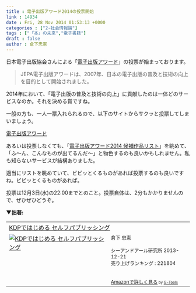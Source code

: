 ```yaml
---
title : 電子出版アワード2014の投票開始
link : 14934
date : Fri, 28 Nov 2014 01:53:13 +0000
categories : ["2-社会情報論"]
tags : ["「本」の未来","電子書籍"]
draft : false
author : 倉下忠憲
---
```


日本電子出版協会さんによる「<a href="http://info.jepa.or.jp/awards" target="_blank">電子出版アワード</a>」の投票が始まっております。

<blockquote>JEPA電子出版アワードは、2007年、日本の電子出版の普及と技術の向上を目的として開始されました。</blockquote>

2014年において、「電子出版の普及と技術の向上」に貢献したのは一体どのサービスなのか。それを決める賞ですね。

一般の方も、一人一票入れられるので、以下のサイトからサクッと投票してしまいましょう。

<a href="http://info.jepa.or.jp/awards" target="_blank">電子出版アワード</a>

あるいは投票しなくても、「<a href="http://info.jepa.or.jp/awards/2014list" target="_blank">電子出版アワード2014 候補作品リスト</a>」を眺めて、「ふ〜ん、こんなものが出てるんだ〜」と物色するのも良いかもしれません。私も知らないサービスが結構ありました。

適当にリストを眺めていて、ビビッとくるものがあれば投票するのも良いですね。ビビッとくるものがあれば。

投票は12月3日(水)の22:00までとのこと。投票自体は、2分もかかりませんので、ぜひぜひどうぞ。

<strong>▼拙著:</strong>

<table  border="0" cellpadding="5"><tr><td colspan="2"><a href="http://www.amazon.co.jp/KDP%E3%81%A7%E3%81%AF%E3%81%98%E3%82%81%E3%82%8B-%E3%82%BB%E3%83%AB%E3%83%95%E3%83%91%E3%83%96%E3%83%AA%E3%83%83%E3%82%B7%E3%83%B3%E3%82%B0-%E5%80%89%E4%B8%8B-%E5%BF%A0%E6%86%B2/dp/4863541384%3FSubscriptionId%3D15SMZCTB9V8NGR2TW082%26tag%3Drashita1000-22%26linkCode%3Dxm2%26camp%3D2025%26creative%3D165953%26creativeASIN%3D4863541384" target="_blank">KDPではじめる セルフパブリッシング</a><img src="http://www.assoc-amazon.jp/e/ir?t=rashita1000-22&l=ur2&o=9" width="1" height="1" style="border: none;" alt="" /></td></tr><tr><td valign="top"><a href="http://www.amazon.co.jp/KDP%E3%81%A7%E3%81%AF%E3%81%98%E3%82%81%E3%82%8B-%E3%82%BB%E3%83%AB%E3%83%95%E3%83%91%E3%83%96%E3%83%AA%E3%83%83%E3%82%B7%E3%83%B3%E3%82%B0-%E5%80%89%E4%B8%8B-%E5%BF%A0%E6%86%B2/dp/4863541384%3FSubscriptionId%3D15SMZCTB9V8NGR2TW082%26tag%3Drashita1000-22%26linkCode%3Dxm2%26camp%3D2025%26creative%3D165953%26creativeASIN%3D4863541384" target="_blank"><img src="http://ecx.images-amazon.com/images/I/51XYQ5BxD0L._SL160_.jpg" border="0" alt="KDPではじめる セルフパブリッシング" /></a></td><td valign="top"><font size="-1">倉下 忠憲 <br /><br />シーアンドアール研究所  2013-12-21<br />売り上げランキング : 221804<br /><br /><br /><a href="http://www.amazon.co.jp/KDP%E3%81%A7%E3%81%AF%E3%81%98%E3%82%81%E3%82%8B-%E3%82%BB%E3%83%AB%E3%83%95%E3%83%91%E3%83%96%E3%83%AA%E3%83%83%E3%82%B7%E3%83%B3%E3%82%B0-%E5%80%89%E4%B8%8B-%E5%BF%A0%E6%86%B2/dp/4863541384%3FSubscriptionId%3D15SMZCTB9V8NGR2TW082%26tag%3Drashita1000-22%26linkCode%3Dxm2%26camp%3D2025%26creative%3D165953%26creativeASIN%3D4863541384" target="_blank">Amazonで詳しく見る</a></font><font size="-2"> by <a href="http://www.goodpic.com/mt/aws/index.html" >G-Tools</a></font></td></tr></table>
